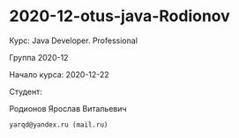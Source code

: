 # 2020-12-otus-java-Rodionov

Курс: Java Developer. Professional

Группа 2020-12

Начало курса: 2020-12-22

Студент:

  Родионов Ярослав Витальевич
  
    yarqd@yandex.ru (mail.ru)
